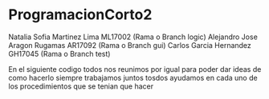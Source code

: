 # ProgramacionCorto2
Natalia Sofia Martinez Lima ML17002 (Rama o Branch logic)
Alejandro Jose Aragon Rugamas  AR17092 (Rama o Branch gui)
Carlos Garcia Hernandez  GH17045 (Rama o Branch test)

En el siguiente codigo todos nos reunimos por igual para poder dar ideas de como hacerlo siempre trabajamos juntos tosdos ayudamos en cada uno de los procedimientos que se tenian que hacer
